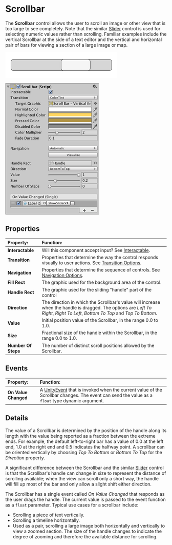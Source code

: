 # Scrollbar

The **Scrollbar** control allows the user to scroll an image or other view that is too large to see completely. Note that the similar [Slider](script-Slider.md) control is used for selecting numeric values rather than scrolling. Familiar examples include the vertical Scrollbar at the side of a text editor and the vertical and horizontal pair of bars for viewing a section of a large image or map.

![A Scrollbar.](images/UI_ScrollbarExample.png)

![](images/UI_ScrollBarInspector.png)

## Properties

|**Property:** |**Function:** |
|:---|:---|
|**Interactable** | Will this component  accept input? See [Interactable](script-Selectable.md). |
|**Transition** | Properties that determine the way the control responds visually to user actions. See [Transition Options](script-SelectableTransition.md). |
|**Navigation** | Properties that determine the sequence of controls. See [Navigation Options](script-SelectableNavigation.md).|
|**Fill Rect** | The graphic used for the background area of the control. |
|**Handle Rect** | The graphic used for the sliding "handle" part of the control |
|**Direction** | The direction in which the Scrollbar's value will increase when the handle is dragged. The options are _Left To Right_, _Right To Left_, _Bottom To Top_ and _Top To Bottom_. |
|**Value** | Initial position value of the Scrollbar, in the range 0.0 to 1.0. |
|**Size** | Fractional size of the handle within the Scrollbar, in the range 0.0 to 1.0. |
|**Number Of Steps** | The number of distinct scroll positions allowed by the Scrollbar. |

## Events

|**Property:** |**Function:** |
|:---|:---|
|**On Value Changed** | A [UnityEvent](https://docs.unity3d.com/Manual/UnityEvents.html) that is invoked when the current value of the Scrollbar changes. The event can send the value as a `float` type dynamic argument. |


## Details

The value of a Scrollbar is determined by the position of the handle along its length with the value being reported as a fraction between the extreme ends. For example, the default left-to-right bar has a value of 0.0 at the left end, 1.0 at the right end and 0.5 indicates the halfway point. A scrollbar can be oriented vertically by choosing _Top To Bottom_ or _Bottom To Top_ for the _Direction_ property.

A significant difference between the Scrollbar and the similar [Slider](script-Slider.md) control is that the Scrollbar's handle can change in size to represent the distance of scrolling available; when the view can scroll only a short way, the handle will fill up most of the bar and only allow a slight shift either direction.

The Scrollbar has a single event called _On Value Changed_ that responds as the user drags the handle. The current value is passed to the event function as a `float` parameter. Typical use cases for a scrollbar include:

* Scrolling a piece of text vertically.
* Scrolling a timeline horizontally.
* Used as a pair, scrolling a large image both horizontally and vertically to view a zoomed section. The size of the handle changes to indicate the degree of zooming and therefore the available distance for scrolling.
